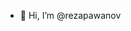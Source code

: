 - 👋 Hi, I’m @rezapawanov

<!---
rezapawanov/rezapawanov is a ✨ special ✨ repository because its `README.md` (this file) appears on your GitHub profile.
You can click the Preview link to take a look at your changes.
--->
